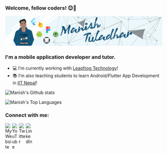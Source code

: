 ### Welcome, fellow coders! 😊👋

[![Hi I am Manish](https://raw.githubusercontent.com/lighttt/lighttt/master/icons/banner2.png)][website]


### I'm a mobile application developer and tutor.

- 💻   I’m currently working with [Leapfrog Technology](https://www.lftechnology.com/)!
- 📚   I’m also teaching students to learn Android/Flutter App Development in [IIT Nepal](https://iitnepal.edu.np/)!

![Manish's Github stats](https://github-readme-stats.vercel.app/api?username=lighttt&show_icons=true&count_private=true&theme=algolia)

![Manish's Top Languages](https://github-readme-stats.vercel.app/api/top-langs/?username=lighttt&layout=compact&theme=algolia)

### Connect with me:

[<img align="left" alt="My Website" width="22px" src="https://toppng.com/uploads/preview/web-png-jpg-transparent-stock-website-icon-blue-11563644926reanjnmk6x.png" />][website]
[<img align="left" alt="YouTube" width="22px" src="https://toppng.com/uploads/preview/youtube-icon-logo-transparent-youtube-11553542027nec8a4iwhh.png" />][youtube]
[<img align="left" alt="Twitter" width="22px" src="https://cdn-icons-png.flaticon.com/512/145/145812.png" />][twitter]
[<img align="left" alt="LinkedIn" width="22px" src="https://cdn-icons-png.flaticon.com/512/174/174857.png" />][linkedin]

<br />

[website]: http://manishtuladhar.com.np/
[twitter]: https://twitter.com/tuladharmanish
[youtube]: https://www.youtube.com/channel/UCCbLqylFdbo8WjYU9W6iFJw
[linkedin]: https://www.linkedin.com/in/tuladharmanishlight/
